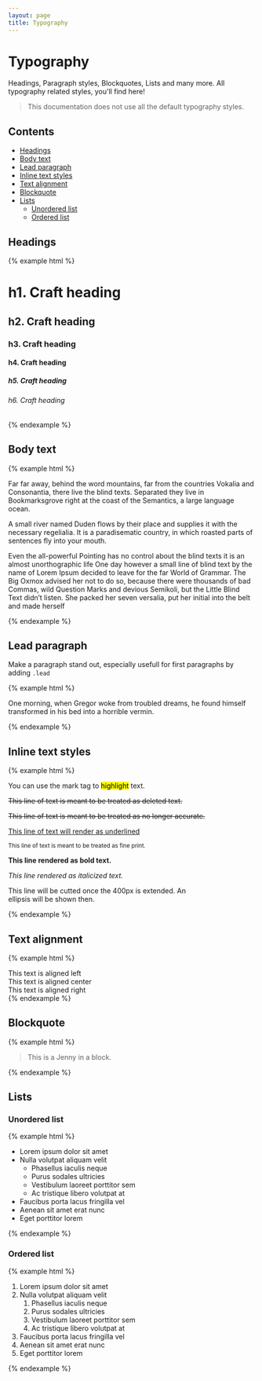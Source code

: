 ```yaml
---
layout: page
title: Typography
---
```


# Typography

<p class="lead">Headings, Paragraph styles, Blockquotes, Lists and many more. All typography related styles, you'll find here!</p>

> This documentation does not use all the default typography styles. 

## Contents

- [Headings](#headings)
- [Body text](#body-text)
- [Lead paragraph](#lead-paragraph)
- [Inline text styles](#inline-text-styles)
- [Text alignment](#text-alignment)
- [Blockquote](#blockquote)
- [Lists](#lists)
   - [Unordered list](#unordered-list)
   - [Ordered list](#ordered-list)

## Headings

{% example html %}
<h1>h1. Craft heading</h1>
<h2>h2. Craft heading</h2>
<h3>h3. Craft heading</h3>
<h4>h4. Craft heading</h4>
<h5>h5. Craft heading</h5>
<h6>h6. Craft heading</h6>
{% endexample %}

## Body text

{% example html %}
<p>Far far away, behind the word mountains, far from the countries Vokalia and Consonantia, there live the blind texts. Separated they live in Bookmarksgrove right at the coast of the Semantics, a large language ocean.</p>

<p>A small river named Duden flows by their place and supplies it with the necessary regelialia. It is a paradisematic country, in which roasted parts of sentences fly into your mouth.</p>

<p>Even the all-powerful Pointing has no control about the blind texts it is an almost unorthographic life One day however a small line of blind text by the name of Lorem Ipsum decided to leave for the far World of Grammar. The Big Oxmox advised her not to do so, because there were thousands of bad Commas, wild Question Marks and devious Semikoli, but the Little Blind Text didn’t listen. She packed her seven versalia, put her initial into the belt and made herself</p>
{% endexample %}

## Lead paragraph

Make a paragraph stand out, especially usefull for first paragraphs by adding `.lead`

{% example html %}
<p class="lead">
   One morning, when Gregor woke from troubled dreams, he found himself transformed in his bed into a horrible vermin.
</p>
{% endexample %}

## Inline text styles

{% example html %}
<p>You can use the mark tag to <mark>highlight</mark> text.</p>
<p><del>This line of text is meant to be treated as deleted text.</del></p>
<p><s>This line of text is meant to be treated as no longer accurate.</s></p>
<p><u>This line of text will render as underlined</u></p>
<p><small>This line of text is meant to be treated as fine print.</small></p>
<p><strong>This line rendered as bold text.</strong></p>
<p><em>This line rendered as italicized text.</em></p>
<p class="text-truncate" style="max-width: 400px">This line will be cutted once the 400px is extended. An ellipsis will be shown then.</p>
{% endexample %}

## Text alignment

{% example html %}
<div class="text-left">This text is aligned left</div>
<div class="text-center">This text is aligned center</div>
<div class="text-right">This text is aligned right</div>
{% endexample %}

## Blockquote

{% example html %}
<blockquote>
   <p>This is a Jenny in a block.</p>
</blockquote>
{% endexample %}

## Lists

### Unordered list

{% example html %}
<ul>
  <li>Lorem ipsum dolor sit amet</li>
  <li>Nulla volutpat aliquam velit
    <ul>
      <li>Phasellus iaculis neque</li>
      <li>Purus sodales ultricies</li>
      <li>Vestibulum laoreet porttitor sem</li>
      <li>Ac tristique libero volutpat at</li>
    </ul>
  </li>
  <li>Faucibus porta lacus fringilla vel</li>
  <li>Aenean sit amet erat nunc</li>
  <li>Eget porttitor lorem</li>
</ul>
{% endexample %}

### Ordered list

{% example html %}
<ol>
  <li>Lorem ipsum dolor sit amet</li>
  <li>Nulla volutpat aliquam velit
    <ol>
      <li>Phasellus iaculis neque</li>
      <li>Purus sodales ultricies</li>
      <li>Vestibulum laoreet porttitor sem</li>
      <li>Ac tristique libero volutpat at</li>
    </ol>
  </li>
  <li>Faucibus porta lacus fringilla vel</li>
  <li>Aenean sit amet erat nunc</li>
  <li>Eget porttitor lorem</li>
</ol>
{% endexample %}
